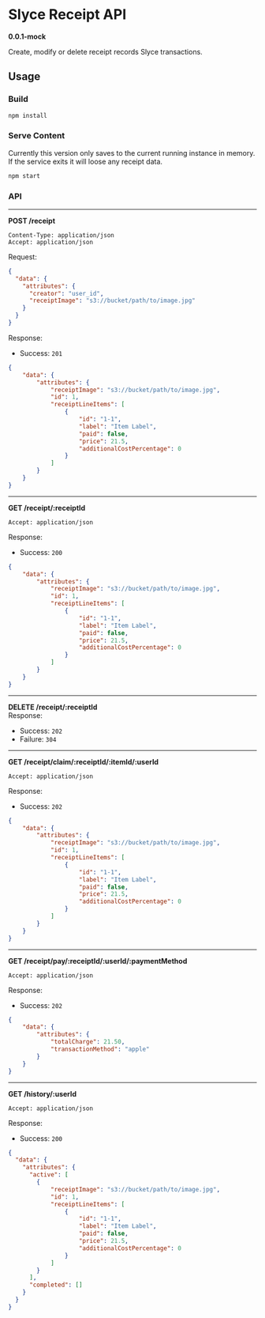 # Slyce Receipt API

**0.0.1-mock**

Create, modify or delete receipt records Slyce transactions.

## Usage

### Build

```bash
npm install
```

### Serve Content

Currently this version only saves to the current running instance in memory.  If the service exits it will loose any receipt data.
```bash
npm start
```

### API
---
**POST /receipt**   
```
Content-Type: application/json
Accept: application/json
```
Request:
```json
{
  "data": {
    "attributes": {
      "creator": "user_id",
      "receiptImage": "s3://bucket/path/to/image.jpg"
    }
  }
}
```
Response:
- Success: ``201``
```json
{
    "data": {
        "attributes": {
            "receiptImage": "s3://bucket/path/to/image.jpg",
            "id": 1,
            "receiptLineItems": [
                {
                    "id": "1-1",
                    "label": "Item Label",
                    "paid": false,
                    "price": 21.5,
                    "additionalCostPercentage": 0
                }
            ]
        }
    }
}
```

---
**GET /receipt/:receiptId**   
```
Accept: application/json
```
Response:
- Success: ``200``
```json
{
    "data": {
        "attributes": {
            "receiptImage": "s3://bucket/path/to/image.jpg",
            "id": 1,
            "receiptLineItems": [
                {
                    "id": "1-1",
                    "label": "Item Label",
                    "paid": false,
                    "price": 21.5,
                    "additionalCostPercentage": 0
                }
            ]
        }
    }
}
```

---
**DELETE /receipt/:receiptId**   
Response:
- Success: ``202``
- Failure: ``304``

---
**GET /receipt/claim/:receiptId/:itemId/:userId**   
```
Accept: application/json
```
Response:
- Success: ``202``
```json
{
    "data": {
        "attributes": {
            "receiptImage": "s3://bucket/path/to/image.jpg",
            "id": 1,
            "receiptLineItems": [
                {
                    "id": "1-1",
                    "label": "Item Label",
                    "paid": false,
                    "price": 21.5,
                    "additionalCostPercentage": 0
                }
            ]
        }
    }
}
```


---
**GET /receipt/pay/:receiptId/:userId/:paymentMethod**   
```
Accept: application/json
```
Response:
- Success: ``202``
```json
{
    "data": {
        "attributes": {
            "totalCharge": 21.50,
            "transactionMethod": "apple"
        }
    }
}
```

---
**GET /history/:userId**   
```
Accept: application/json
```
Response:
- Success: ``200``
```json
{
  "data": {
    "attributes": {
      "active": [
        {
            "receiptImage": "s3://bucket/path/to/image.jpg",
            "id": 1,
            "receiptLineItems": [
                {
                    "id": "1-1",
                    "label": "Item Label",
                    "paid": false,
                    "price": 21.5,
                    "additionalCostPercentage": 0
                }
            ]
        }
      ],
      "completed": []
    }
  }
}
```
